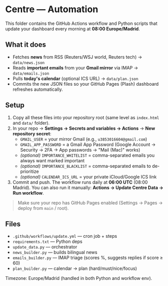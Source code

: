 # Centre — Automation

This folder contains the GitHub Actions workflow and Python scripts that update your dashboard every morning at **08:00 Europe/Madrid**.

## What it does
- Fetches **news** from RSS (Reuters/WSJ world, Reuters tech) → `data/news.json`
- Reads **important emails** from your **Gmail mirror** via IMAP → `data/emails.json`
- Pulls **today's calendar** (optional ICS URL) → `data/plan.json`
- Commits the new JSON files so your GitHub Pages (Plash) dashboard refreshes automatically.

## Setup
1. Copy all these files into your repository root (same level as `index.html` and `data/` folder).
2. In your repo → **Settings → Secrets and variables → Actions** → **New repository secret**:
   - `GMAIL_USER` = your mirror Gmail (e.g., `u3853016604@gmail.com`)
   - `GMAIL_APP_PASSWORD` = a Gmail App Password (Google Account → Security → 2FA → App passwords → "Mail (Mac)" works)
   - *(optional)* `IMPORTANCE_WHITELIST` = comma-separated emails you always want marked important
   - *(optional)* `IMPORTANCE_BLACKLIST` = comma-separated emails to de-prioritize
   - *(optional)* `CALENDAR_ICS_URL` = your private iCloud/Google ICS link
3. Commit and push. The workflow runs daily at **06:00 UTC** (08:00 Madrid). You can also run it manually: **Actions → Update Centre Data → Run workflow**.

> Make sure your repo has GitHub Pages enabled (Settings → Pages → deploy from `main` / root).

## Files
- `.github/workflows/update.yml` — cron job + steps
- `requirements.txt` — Python deps
- `update_data.py` — orchestrator
- `news_builder.py` — builds bilingual news
- `emails_builder.py` — IMAP triage (scores %, suggests replies if score ≥ 60)
- `plan_builder.py` — calendar → plan (hard/must/nice/focus)

Timezone: Europe/Madrid (handled in both Python and workflow env).

